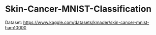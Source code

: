 # Skin-Cancer-MNIST-Classification

Dataset: https://www.kaggle.com/datasets/kmader/skin-cancer-mnist-ham10000
